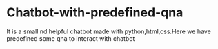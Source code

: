 # Chatbot-with-predefined-qna
It is a small nd helpful chatbot made with python,html,css.Here we have predefined some qna to interact with chatbot
